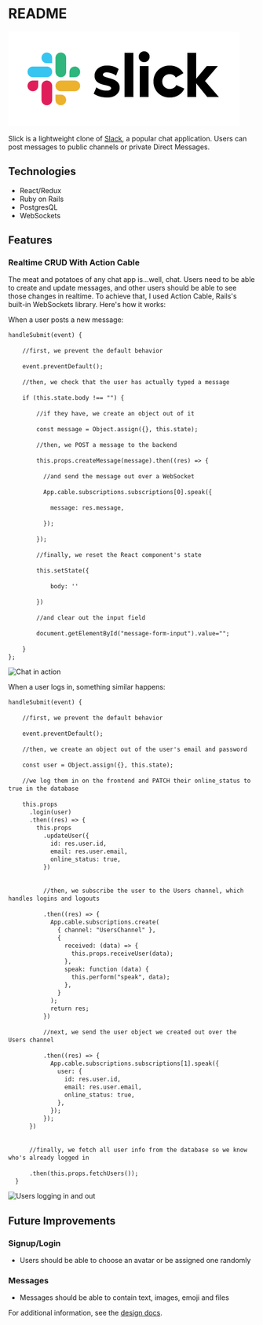 # README

![logo](./app/assets/images/slick_logo_big.png)

Slick is a lightweight clone of [Slack](https://www.slack.com), a popular chat application. Users can post messages to public channels or private Direct Messages.

## Technologies
- React/Redux
- Ruby on Rails
- PostgresQL
- WebSockets

## Features

### Realtime CRUD With Action Cable

The meat and potatoes of any chat app is...well, chat. Users need to be able to create and update messages, and other users should be able to see those changes in realtime. To achieve that, I used Action Cable, Rails's built-in WebSockets library. Here's how it works:

When a user posts a new message:

```
handleSubmit(event) {

    //first, we prevent the default behavior
    
    event.preventDefault();
    
    //then, we check that the user has actually typed a message

    if (this.state.body !== "") {
    
        //if they have, we create an object out of it

        const message = Object.assign({}, this.state);
        
        //then, we POST a message to the backend

        this.props.createMessage(message).then((res) => {
          
          //and send the message out over a WebSocket
          
          App.cable.subscriptions.subscriptions[0].speak({
            
            message: res.message,
          
          });
        
        });
        
        //finally, we reset the React component's state
        
        this.setState({
            
            body: ''
            
        })
        
        //and clear out the input field

        document.getElementById("message-form-input").value="";

    }
};
```
![Chat in action](https://media.giphy.com/media/VgZPqcNWQFHjOucV9P/giphy.gif)

When a user logs in, something similar happens:

```
handleSubmit(event) {

    //first, we prevent the default behavior
    
    event.preventDefault();
    
    //then, we create an object out of the user's email and password
    
    const user = Object.assign({}, this.state);
    
    //we log them in on the frontend and PATCH their online_status to true in the database
    
    this.props
      .login(user)
      .then((res) => {
        this.props
          .updateUser({
            id: res.user.id,
            email: res.user.email,
            online_status: true,
          })
          
          
          //then, we subscribe the user to the Users channel, which handles logins and logouts
          
          .then((res) => {
            App.cable.subscriptions.create(
              { channel: "UsersChannel" },
              {
                received: (data) => {
                  this.props.receiveUser(data);
                },
                speak: function (data) {
                  this.perform("speak", data);
                },
              }
            );
            return res;
          })
          
          //next, we send the user object we created out over the Users channel
          
          .then((res) => {
            App.cable.subscriptions.subscriptions[1].speak({
              user: {
                id: res.user.id,
                email: res.user.email,
                online_status: true,
              },
            });
          });
      })
      
      
      //finally, we fetch all user info from the database so we know who's already logged in
      
      .then(this.props.fetchUsers());
  }
```
![Users logging in and out](https://media.giphy.com/media/jUJfmnjxxgs4s44EJg/giphy.gif)

## Future Improvements

### Signup/Login
- Users should be able to choose an avatar or be assigned one randomly
### Messages
- Messages should be able to contain text, images, emoji and files

For additional information, see the [design docs](https://github.com/twofford/Slick/wiki).
